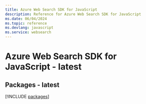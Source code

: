 ```yaml
---
title: Azure Web Search SDK for JavaScript
description: Reference for Azure Web Search SDK for JavaScript
ms.date: 06/04/2024
ms.topic: reference
ms.devlang: javascript
ms.service: websearch
---
```

# Azure Web Search SDK for JavaScript - latest
## Packages - latest
[!INCLUDE [packages](web-search-index.md)]
